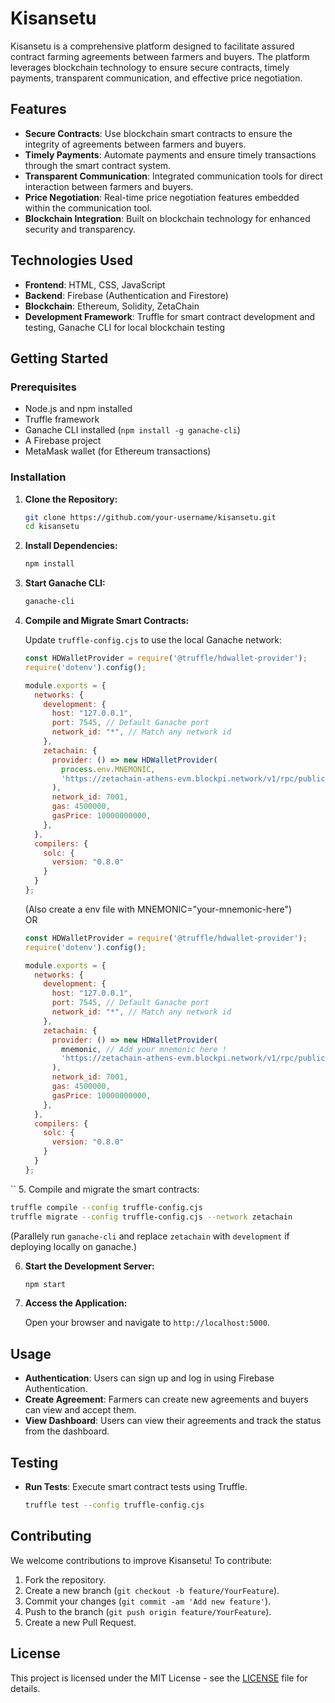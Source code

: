 # Kisansetu

Kisansetu is a comprehensive platform designed to facilitate assured contract farming agreements between farmers and buyers. The platform leverages blockchain technology to ensure secure contracts, timely payments, transparent communication, and effective price negotiation.

## Features

- **Secure Contracts**: Use blockchain smart contracts to ensure the integrity of agreements between farmers and buyers.
- **Timely Payments**: Automate payments and ensure timely transactions through the smart contract system.
- **Transparent Communication**: Integrated communication tools for direct interaction between farmers and buyers.
- **Price Negotiation**: Real-time price negotiation features embedded within the communication tool.
- **Blockchain Integration**: Built on blockchain technology for enhanced security and transparency.

## Technologies Used

- **Frontend**: HTML, CSS, JavaScript
- **Backend**: Firebase (Authentication and Firestore)
- **Blockchain**: Ethereum, Solidity, ZetaChain
- **Development Framework**: Truffle for smart contract development and testing, Ganache CLI for local blockchain testing

## Getting Started

### Prerequisites

- Node.js and npm installed
- Truffle framework
- Ganache CLI installed (`npm install -g ganache-cli`)
- A Firebase project
- MetaMask wallet (for Ethereum transactions)

### Installation

1. **Clone the Repository:**

   ```bash
   git clone https://github.com/your-username/kisansetu.git
   cd kisansetu
   ```

2. **Install Dependencies:**

   ```bash
   npm install
   ```

3. **Start Ganache CLI:**

   ```bash
   ganache-cli
   ```

4. **Compile and Migrate Smart Contracts:**

   Update `truffle-config.cjs` to use the local Ganache network:

   ```js
   const HDWalletProvider = require('@truffle/hdwallet-provider');
   require('dotenv').config();

   module.exports = {
     networks: {
       development: {
         host: "127.0.0.1",
         port: 7545, // Default Ganache port
         network_id: "*", // Match any network id
       },
       zetachain: {
         provider: () => new HDWalletProvider(
           process.env.MNEMONIC,
           'https://zetachain-athens-evm.blockpi.network/v1/rpc/public'
         ),
         network_id: 7001,
         gas: 4500000,
         gasPrice: 10000000000,
       },
     },
     compilers: {
       solc: {
         version: "0.8.0"
       }
     }
   };
   ```
   (Also create a env file with MNEMONIC="your-mnemonic-here") <br>
   OR <br>
   ```js
   const HDWalletProvider = require('@truffle/hdwallet-provider');
   require('dotenv').config();

   module.exports = {
     networks: {
       development: {
         host: "127.0.0.1",
         port: 7545, // Default Ganache port
         network_id: "*", // Match any network id
       },
       zetachain: {
         provider: () => new HDWalletProvider(
           mnemonic, // Add your mnemonic here !
           'https://zetachain-athens-evm.blockpi.network/v1/rpc/public'
         ),
         network_id: 7001,
         gas: 4500000,
         gasPrice: 10000000000,
       },
     },
     compilers: {
       solc: {
         version: "0.8.0"
       }
     }
   };
``
5. Compile and migrate the smart contracts: 
   ```bash
   truffle compile --config truffle-config.cjs
   truffle migrate --config truffle-config.cjs --network zetachain
   ```

   (Parallely run `ganache-cli` and replace `zetachain` with `development` if deploying locally on ganache.)
   

6. **Start the Development Server:**

   ```bash
   npm start
   ```

7. **Access the Application:**

   Open your browser and navigate to `http://localhost:5000`.

## Usage

- **Authentication**: Users can sign up and log in using Firebase Authentication.
- **Create Agreement**: Farmers can create new agreements and buyers can view and accept them.
- **View Dashboard**: Users can view their agreements and track the status from the dashboard.

## Testing

- **Run Tests**: Execute smart contract tests using Truffle.

   ```bash
   truffle test --config truffle-config.cjs
   ```

## Contributing

We welcome contributions to improve Kisansetu! To contribute:

1. Fork the repository.
2. Create a new branch (`git checkout -b feature/YourFeature`).
3. Commit your changes (`git commit -am 'Add new feature'`).
4. Push to the branch (`git push origin feature/YourFeature`).
5. Create a new Pull Request.

## License

This project is licensed under the MIT License - see the [LICENSE](LICENSE) file for details.
